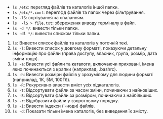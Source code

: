- `ls /etc`: перегляд файлів та каталогів іншої папки.
- `ls /etc/*.conf`: переглфд файлів та папок через фільтрування.
- `ls -lS`: сортування за спаланням.
- `ls  -lS > file.txt`: збереження виводу терміналу в файл.
- `ls -d */`: вивести тільки папки.
- `ls -dl */`: вивести списком тільки папки.


1. `ls`: Вивести список файлів та каталогів у поточній текі.
2. `ls -l`: Вивести список у довгому форматі, показуючи детальну інформацію про файли (права доступу, власник, група, розмір, дата зміни тощо).
3. `ls -a`: Вивести усі файли та каталоги, включаючи приховані, імена яких починаються з крапки (наприклад, .bashrc).
4. `ls -h`: Вивести розміри файлів у зрозумілому для людини форматі (наприклад, 1К, 5М, 100Гб).
5. `ls -R`: Рекурсивно вивести вміст усіх підкаталогів.
6. `ls -t`: Відсортувати файли за часом зміни, починаючи з найновіших.
7. `ls -S`: Відсортувати файли за розміром, починаючи з найбільших.
8. `ls -r`: Відобразити файли у зворотньому порядку.
9. `ls -i`: Вивести індекси (i-ноди) файлів.
10. `ls -d`: Показати тільки імена каталогів, без виведення їх змісту.
